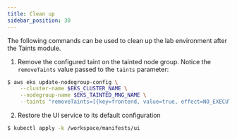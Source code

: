 ```yaml
---
title: Clean up
sidebar_position: 30
---
```


The following commands can be used to clean up the lab environment after the Taints module. 

1. Remove the configured taint on the tainted node group. Notice the `removeTaints` value passed to the `taints` parameter:

```bash hook=configure-taints
$ aws eks update-nodegroup-config \
    --cluster-name $EKS_CLUSTER_NAME \
    --nodegroup-name $EKS_TAINTED_MNG_NAME \
    --taints "removeTaints=[{key=frontend, value=true, effect=NO_EXECUTE}]"
```

2. Restore the UI service to its default configuration

```bash
$ kubectl apply -k /workspace/manifests/ui
```
